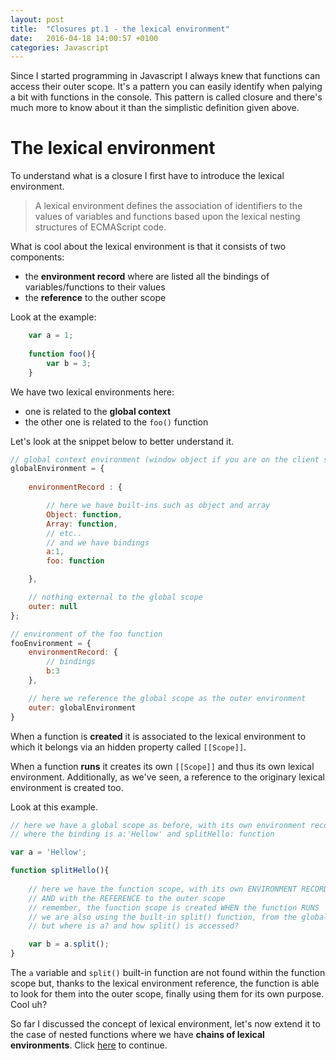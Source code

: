 ```yaml
---
layout: post
title:  "Closures pt.1 - the lexical environment"
date:   2016-04-18 14:00:57 +0100
categories: Javascript
---
```


Since I started programming in Javascript I always knew that functions can access their outer scope. It's a pattern you can easily identify when palying a bit with functions in the console. 
This pattern is called closure and there's much more to know about it than the simplistic definition given above.

# The lexical environment # 

To understand what is a closure I first have to introduce the lexical environment.

> A lexical environment defines the association of identifiers to the values of variables and functions based upon the lexical nesting structures of ECMAScript code.

What is cool about the lexical environment is that it consists of two components: 

* the **environment record** where are listed all the bindings of variables/functions to their values
* the **reference** to the outher scope

Look at the example:


```javascript
	var a = 1;
	
	function foo(){
		var b = 3;
	}
```

We have two lexical environments here: 

* one is related to the **global context**
* the other one is related to the `foo()` function

Let's look at the snippet below to better understand it.

```javascript
// global context environment (window object if you are on the client side)
globalEnvironment = {
	
	environmentRecord : {

		// here we have built-ins such as object and array
		Object: function,
		Array: function,
		// etc..
		// and we have bindings
		a:1,
		foo: function

	},

	// nothing external to the global scope
	outer: null
};

// environment of the foo function
fooEnvironment = {
	environmentRecord: {
		// bindings
		b:3
	},

	// here we reference the global scope as the outer environment
	outer: globalEnvironment
}
```

When a function is **created** it is associated to the lexical environment to which it belongs via an hidden property called `[[Scope]]`.

When a function **runs** it creates its own `[[Scope]]` and thus its own lexical environment. Additionally, as we've seen, a reference to the originary lexical environment is created too.

Look at this example.

```javascript
// here we have a global scope as before, with its own environment record
// where the binding is a:'Hellow' and splitHello: function

var a = 'Hellow';

function splitHello(){
	
	// here we have the function scope, with its own ENVIRONMENT RECORD 
	// AND with the REFERENCE to the outer scope
	// remember, the function scope is created WHEN the function RUNS
	// we are also using the built-in split() function, from the global scope
	// but where is a? and how split() is accessed?

	var b = a.split();
}
```

The `a` variable and `split()` built-in function are not found within the function scope but, thanks to the lexical environment reference, the function is able to look for them into the outer scope, finally using them for its own purpose. Cool uh?

So far I discussed the concept of lexical environment, let's now extend it to the case of nested functions where we have **chains of lexical environments**. Click [here](javascript/2016/04/20/closures-pt2.html) to continue.